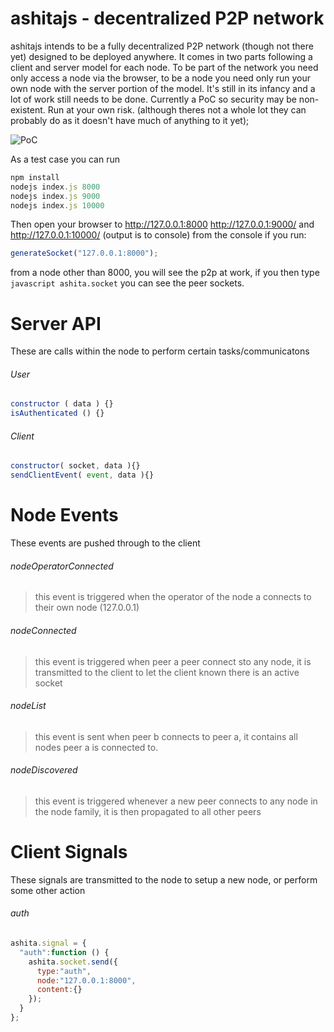 ashitajs - decentralized P2P network
================================
ashitajs intends to be a fully decentralized P2P network (though not there yet) designed to be deployed anywhere. It comes in two parts following a client and server model for each node. To be part of the network you need only access a node via the browser, to be a node you need only run your own node with the server portion of the model. It's still in its infancy and a lot of work still needs to be done. Currently a PoC so security may be non-existent. Run at your own risk. (although theres not a whole lot they can probably do as it doesn't have much of anything to it yet);

![PoC](https://i.imgur.com/vJkAZoN.png)

As a test case you can run
```javascript
npm install
nodejs index.js 8000
nodejs index.js 9000
nodejs index.js 10000
```

Then open your browser to http://127.0.0.1:8000 http://127.0.0.1:9000/ and http://127.0.0.1:10000/ (output is to console) from the console if you run:
```javascript
generateSocket("127.0.0.1:8000");
```
from a node other than 8000, you will see the p2p at work, if you then type ```javascript ashita.socket``` you can see the peer sockets.

Server API
================================
These are calls within the node to perform certain tasks/communicatons
###### User
```javascript
constructor ( data ) {}
isAuthenticated () {}
```
###### Client
```javascript
constructor( socket, data ){}
sendClientEvent( event, data ){}
```

Node Events
================================
These events are pushed through to the client

###### nodeOperatorConnected
> this event is triggered when the operator of the node a connects to their own node (127.0.0.1)

###### nodeConnected
> this event is triggered when peer a peer connect sto any node, it is transmitted to the client to let the client known there is an active socket

###### nodeList
> this event is sent when peer b connects to peer a, it contains all nodes peer a is connected to.

###### nodeDiscovered
> this event is triggered whenever a new peer connects to any node in the node family, it is then propagated to all other peers

Client Signals
================================
These signals are transmitted to the node to setup a new node, or perform some other action

###### auth
```javascript
ashita.signal = {
  "auth":function () {
    ashita.socket.send({
      type:"auth",
      node:"127.0.0.1:8000",
      content:{}
    });
  }
};
```
